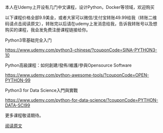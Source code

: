 本人在Udemy上开设有几门中文课程，设计Python，Docker等领域，欢迎购买

以下课程价格全部9.9美金，或者大家可以微信/支付宝转账49.99给我（转账二维码请点击阅读原文），转账完以后请在udemy上发消息给我，告诉我转账号以及想购买的课程，我会发免费注册课程链接给你。

Python3零基础完全入门

https://www.udemy.com/python3-chinese/?couponCode=SINA-PYTHON3-10


Python高級課程：如何創建/發佈/維護/參與Opensource Software

https://www.udemy.com/python-awesome-tools/?couponCode=OPEN-PYTHON-99


Python3 for Data Science入門與實戰

https://www.udemy.com/python-for-data-science/?couponCode=PYTHON-DATA-SCI99


更多课程敬请期待。

[阅读原文](https://github.com/udemy-course/WeChat-AliPay-QRCode/blob/master/README.md)
